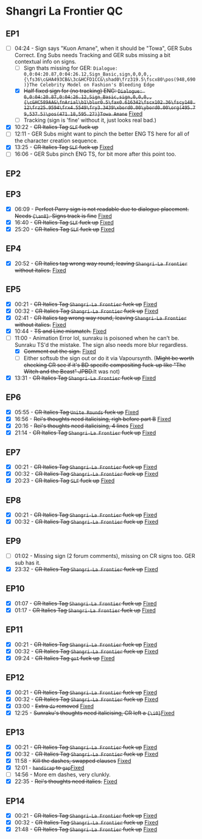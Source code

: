 # Shangri La Frontier QC

## EP1

- [ ] 04:24 - Sign says "Kuon Amane", when it should be "Towa", GER Subs Correct. Eng Subs needs Tracking and GER subs missing a bit contextual info on signs.
  - [ ] Sign thats missing for GER: `Dialogue: 0,0:04:20.87,0:04:26.12,Sign_Basic,sign,0,0,0,,{\fs36\c&HA493CB&\3c&HCFD1CC&\shad0\frz319.5\fscx80\pos(948,690)}The Celebrity Model on Fashion's Bleeding Edge`
  - [x] ~~Half fixed sign for (no tracking) ENG: `Dialogue: 0,0:04:20.87,0:04:26.12,Sign_Basic,sign,0,0,0,,{\c&HC589AA&\fnArial\b1\blur0.5\fax0.616342\fscx102.36\fscy148.12\frz25.9594\frx4.5549\fry3.3439\xbord0.00\ybord0.00\org(495.79,537.5)\pos(471.18,595.27)}Towa Amane`~~ [Fixed](https://github.com/Vodes/SLF/commit/76b8688827afb4cf8d0d10711e9acec4182629d4)
  - [ ] Tracking (sign is 'fine' without it, just looks real bad.)
- [x] 10:22 - ~~CR Italics Tag `SLF` fuck up~~
- [ ] 12:11 - GER Subs might want to pinch the better ENG TS here for all of the character creation sequence.
- [x] 13:25 - ~~CR Italics Tag `SLF` fuck up~~ [Fixed](https://github.com/Vodes/SLF/commit/cea925e9df557616801e55de36f7c2f9683d910b#diff-2a33fa3055e3d12730ee5bf3e9609cf6ea426dfb230aba16e1686f0da53f0c7c)
- [ ] 16:06 - GER Subs pinch ENG TS, for bit more after this point too.  

## EP2

## EP3

- [x] 06:09 - ~~Perfect Parry sign is not readable due to dialogue placement. Needs `{\an8}`. Signs track is fine~~ [Fixed](https://github.com/Vodes/SLF/commit/ccab0103fcda95569ba185ba448bf65277a10d8c)
- [x] 16:40 - ~~CR Italics Tag `SLF` fuck up~~ [Fixed](https://github.com/Vodes/SLF/commit/cea925e9df557616801e55de36f7c2f9683d910b#diff-2a33fa3055e3d12730ee5bf3e9609cf6ea426dfb230aba16e1686f0da53f0c7c)
- [x] 25:20 - ~~CR Italics Tag `SLF` fuck up~~ [Fixed]()

## EP4

- [x] 20:52 - ~~CR Italics tag wrong way round, leaving `Shangri-La Frontier` without italics.~~ [Fixed](https://github.com/Vodes/SLF/commit/de32e31340145ff4141fa5e90878f42ad5e76d95)

## EP5

- [x] 00:21 - ~~CR Italics Tag `Shangri-La Frontier` fuck up~~ [Fixed](https://github.com/Vodes/SLF/commit/eba6155840d4fcfec84db00626b7daa6f09578f0)
- [x] 00:32 - ~~CR Italics Tag `Shangri-La Frontier` fuck up~~ [Fixed](https://github.com/Vodes/SLF/commit/eba6155840d4fcfec84db00626b7daa6f09578f0)
- [x] 02:41 - ~~CR Italics tag wrong way round, leaving `Shangri-La Frontier` without italics.~~ [Fixed](https://github.com/Vodes/SLF/commit/eba6155840d4fcfec84db00626b7daa6f09578f0)
- [x] 10:44 - ~~TS and Line mismatch.~~ [Fixed](https://github.com/Vodes/SLF/commit/eba6155840d4fcfec84db00626b7daa6f09578f0)
- [ ] 11:00 - Animation Error lol, sunraku is poisoned when he can't be. Sunraku TS'd the mistake. The sign also needs more blur regardless. 
  - [x] ~~Comment out the sign.~~ [Fixed](https://github.com/Vodes/SLF/commit/988e21140345fb120cac5c0630a4b7023e109332)
  - [ ] Either softsub the sign out or do it via Vapoursynth. (~~Might be worth checking CR see if it's BD specifc compositing fuck-up like "The Witch and the Beast" JPBD.~~It was not)
- [x] 13:31 - ~~CR Italics Tag `Shangri-La Frontier` fuck up~~ [Fixed](https://github.com/Vodes/SLF/commit/eded73d00d78537a518224348b227a312b77b69f)

## EP6

- [x] 05:55 - ~~CR Italics Tag `Unite Rounds` fuck up~~ [Fixed](https://github.com/Vodes/SLF/commit/cea925e9df557616801e55de36f7c2f9683d910b#diff-2a33fa3055e3d12730ee5bf3e9609cf6ea426dfb230aba16e1686f0da53f0c7c)
- [x] 16:56 - ~~Rei's thoughts need italicising, righ before part B~~ [Fixed](https://github.com/Vodes/SLF/commit/792f22fa379dbc08dea7425203b0625f1238fee3)
- [x] 20:16 - ~~Rei's thoughts need italicising, 4  lines~~ [Fixed](https://github.com/Vodes/SLF/commit/792f22fa379dbc08dea7425203b0625f1238fee3)
- [x] 21:14 - ~~CR Italics Tag `Shangri-La Frontier` fuck up~~ [Fixed](https://github.com/Vodes/SLF/commit/cea925e9df557616801e55de36f7c2f9683d910b#diff-2a33fa3055e3d12730ee5bf3e9609cf6ea426dfb230aba16e1686f0da53f0c7c)

## EP7

- [x] 00:21 - ~~CR Italics Tag `Shangri-La Frontier` fuck up~~ [Fixed](https://github.com/Vodes/SLF/commit/88f4b2b391adcfaff1c8198e5eeef86a943fbc7a)
- [x] 00:32 - ~~CR Italics Tag `Shangri-La Frontier` fuck up~~ [Fixed](https://github.com/Vodes/SLF/commit/88f4b2b391adcfaff1c8198e5eeef86a943fbc7a)
- [x] 20:23 - ~~CR Italics Tag `SLF` fuck up~~ [Fixed](https://github.com/Vodes/SLF/commit/88f4b2b391adcfaff1c8198e5eeef86a943fbc7a)

## EP8

- [x] 00:21 - ~~CR Italics Tag `Shangri-La Frontier` fuck up~~ [Fixed](https://github.com/Vodes/SLF/commit/98d7f65d630dff43015dfca332f466cf7119442f)
- [x] 00:32 - ~~CR Italics Tag `Shangri-La Frontier` fuck up~~ [Fixed](https://github.com/Vodes/SLF/commit/98d7f65d630dff43015dfca332f466cf7119442f)

## EP9

- [ ] 01:02 - Missing sign (2 forum comments), missing on CR signs too. GER sub has it.
- [x] 23:32 - ~~CR Italics Tag `Shangri-La Frontier` fuck up~~ [Fixed](https://github.com/Vodes/SLF/commit/0d87616238bf6b9de39b09773a2fba1622fa14f4)

## EP10

- [x] 01:07 - ~~CR Italics Tag `Shangri-La Frontier` fuck up~~ [Fixed](https://github.com/Vodes/SLF/commit/6a889c40645237904d25114e10a9aee84a7b29fc)
- [x] 01:17 - ~~CR Italics Tag `Shangri-La Frontier` fuck up~~ [Fixed](https://github.com/Vodes/SLF/commit/6a889c40645237904d25114e10a9aee84a7b29fc)

## EP11

- [x] 00:21 - ~~CR Italics Tag `Shangri-La Frontier` fuck up~~ [Fixed](https://github.com/Vodes/SLF/commit/75019a2438c98884c53a27b971c486a181b65ee2)
- [x] 00:32 - ~~CR Italics Tag `Shangri-La Frontier` fuck up~~ [Fixed](https://github.com/Vodes/SLF/commit/75019a2438c98884c53a27b971c486a181b65ee2)
- [x] 09:24 - ~~CR Italics Tag `got` fuck up~~ [Fixed](https://github.com/Vodes/SLF/commit/75019a2438c98884c53a27b971c486a181b65ee2)

## EP12

- [x] 00:21 - ~~CR Italics Tag `Shangri-La Frontier` fuck up~~ [Fixed](https://github.com/Vodes/SLF/commit/e55c4213039dc7f081df9c5bed61c1f2f620a7a1)
- [x] 00:32 - ~~CR Italics Tag `Shangri-La Frontier` fuck up~~ [Fixed](https://github.com/Vodes/SLF/commit/e55c4213039dc7f081df9c5bed61c1f2f620a7a1)
- [x] 03:00 - ~~Extra `do` removed~~ [Fixed](https://github.com/Vodes/SLF/commit/e55c4213039dc7f081df9c5bed61c1f2f620a7a1)
- [x] 12:25 - ~~Sunraku's thoughts need italicising, CR left a `{\i0}`~~[Fixed](https://github.com/Vodes/SLF/commit/e55c4213039dc7f081df9c5bed61c1f2f620a7a1)

## EP13

- [x] 00:21 - ~~CR Italics Tag `Shangri-La Frontier` fuck up~~ [Fixed](https://github.com/Vodes/SLF/commit/5afd17a5adebd78a94f08f90655dbf4d5ed6d401)
- [x] 00:32 - ~~CR Italics Tag `Shangri-La Frontier` fuck up~~ [Fixed](https://github.com/Vodes/SLF/commit/5afd17a5adebd78a94f08f90655dbf4d5ed6d401)
- [x] 11:58 - ~~Kill the dashes, swapped clauses~~ [Fixed](https://github.com/Vodes/SLF/commit/5afd17a5adebd78a94f08f90655dbf4d5ed6d401)
- [x] 12:01 - ~~`handicap` to `gap`~~[Fixed](https://github.com/Vodes/SLF/commit/648c4e765ad1db728e41b88ef8d469f0078480b1)
- [ ] 14:56 - More em dashes, very clunkly.
- [x] 22:35 - ~~Rei's thoughts need italics.~~ [Fixed](https://github.com/Vodes/SLF/commit/5afd17a5adebd78a94f08f90655dbf4d5ed6d401)

## EP14

- [x] 00:21 - ~~CR Italics Tag `Shangri-La Frontier` fuck up~~ [Fixed]()
- [x] 00:32 - ~~CR Italics Tag `Shangri-La Frontier` fuck up~~ [Fixed]()
- [x] 21:48 - ~~CR Italics Tag `Shangri-La Frontier` fuck up~~ [Fixed]()